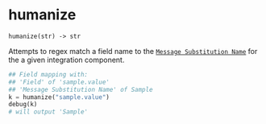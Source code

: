 # humanize

`humanize(str) -> str`

Attempts to regex match a field name to the [`Message Substitution Name`](../../glyue-technical-reference/integration_components/servicerequest.md#message_substitution_name) for the a given integration component.

```python
## Field mapping with:
## 'Field' of 'sample.value'
## 'Message Substitution Name' of Sample
k = humanize("sample.value")
debug(k)
# will output 'Sample'
```
